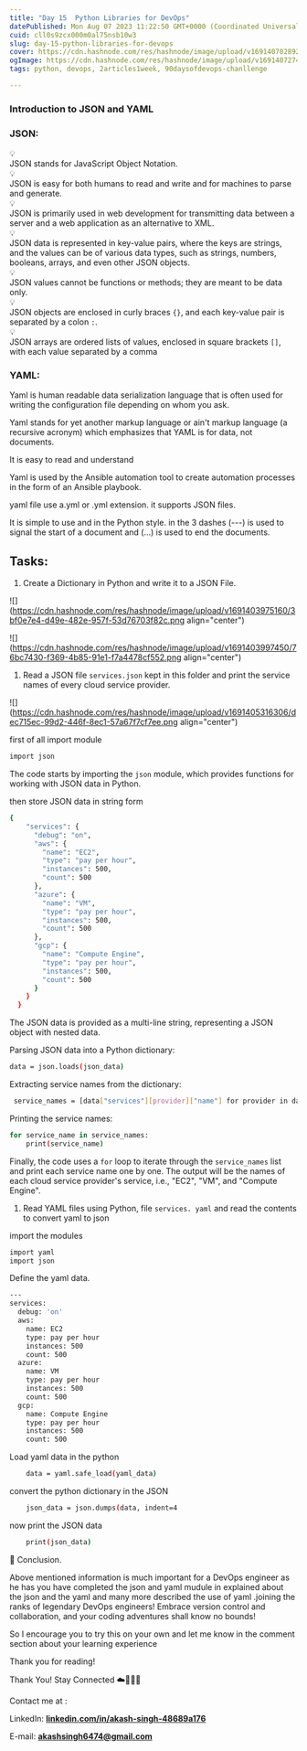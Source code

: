 ```yaml
---
title: "Day 15  Python Libraries for DevOps"
datePublished: Mon Aug 07 2023 11:22:50 GMT+0000 (Coordinated Universal Time)
cuid: cll0s9zcx000m0al75nsb10w3
slug: day-15-python-libraries-for-devops
cover: https://cdn.hashnode.com/res/hashnode/image/upload/v1691407028920/e5933a30-07ef-40b4-b9f0-2955c0b4122a.png
ogImage: https://cdn.hashnode.com/res/hashnode/image/upload/v1691407274936/999efc1c-246d-4480-91a6-b6e9eb09be74.png
tags: python, devops, 2articles1week, 90daysofdevops-chanllenge

---
```


### **Introduction to JSON and YAML**

### **JSON:**

<div data-node-type="callout">
<div data-node-type="callout-emoji">💡</div>
<div data-node-type="callout-text">JSON stands for JavaScript Object Notation.</div>
</div>

<div data-node-type="callout">
<div data-node-type="callout-emoji">💡</div>
<div data-node-type="callout-text">JSON is easy for both humans to read and write and for machines to parse and generate.</div>
</div>

<div data-node-type="callout">
<div data-node-type="callout-emoji">💡</div>
<div data-node-type="callout-text">JSON is primarily used in web development for transmitting data between a server and a web application as an alternative to XML.</div>
</div>

<div data-node-type="callout">
<div data-node-type="callout-emoji">💡</div>
<div data-node-type="callout-text">JSON data is represented in key-value pairs, where the keys are strings, and the values can be of various data types, such as strings, numbers, booleans, arrays, and even other JSON objects.</div>
</div>

<div data-node-type="callout">
<div data-node-type="callout-emoji">💡</div>
<div data-node-type="callout-text">JSON values cannot be functions or methods; they are meant to be data only.</div>
</div>

<div data-node-type="callout">
<div data-node-type="callout-emoji">💡</div>
<div data-node-type="callout-text">JSON objects are enclosed in curly braces <code>{}</code>, and each key-value pair is separated by a colon <code>:</code>.</div>
</div>

<div data-node-type="callout">
<div data-node-type="callout-emoji">💡</div>
<div data-node-type="callout-text">JSON arrays are ordered lists of values, enclosed in square brackets <code>[]</code>, with each value separated by a comma</div>
</div>

### **YAML:**

Yaml is human readable data serialization language that is often used for writing the configuration file depending on whom you ask.

Yaml stands for yet another markup language or ain't markup language (a recursive acronym) which emphasizes that YAML is for data, not documents.

It is easy to read and understand

Yaml is used by the Ansible automation tool to create automation processes in the form of an Ansible playbook.

yaml file use a.yml or .yml extension. it supports JSON files.

It is simple to use and in the Python style. in the 3 dashes (---) is used to signal the start of a document and (...) is used to end the documents.

## **Tasks:**

1. Create a Dictionary in Python and write it to a JSON File.
    

![](https://cdn.hashnode.com/res/hashnode/image/upload/v1691403975160/3bf0e7e4-d49e-482e-957f-53d76703f82c.png align="center")

![](https://cdn.hashnode.com/res/hashnode/image/upload/v1691403997450/76bc7430-f369-4b85-91e1-f7a4478cf552.png align="center")

1. Read a JSON file `services.json` kept in this folder and print the service names of every cloud service provider.
    

![](https://cdn.hashnode.com/res/hashnode/image/upload/v1691405316306/dec715ec-99d2-446f-8ec1-57a67f7cf7ee.png align="center")

first of all import module

```bash
import json
```

The code starts by importing the `json` module, which provides functions for working with JSON data in Python.

then store JSON data in string form

```bash
{
    "services": {
      "debug": "on",
      "aws": {
        "name": "EC2",
        "type": "pay per hour",
        "instances": 500,
        "count": 500
      },
      "azure": {
        "name": "VM",
        "type": "pay per hour",
        "instances": 500,
        "count": 500
      },
      "gcp": {
        "name": "Compute Engine",
        "type": "pay per hour",
        "instances": 500,
        "count": 500
      }
    }
  }
```

The JSON data is provided as a multi-line string, representing a JSON object with nested data.

Parsing JSON data into a Python dictionary:

```bash
data = json.loads(json_data)
```

Extracting service names from the dictionary:

```bash
 service_names = [data["services"][provider]["name"] for provider in data["services"] if provider != "debug"]
```

Printing the service names:

```bash
for service_name in service_names:
    print(service_name)
```

Finally, the code uses a `for` loop to iterate through the `service_names` list and print each service name one by one. The output will be the names of each cloud service provider's service, i.e., "EC2", "VM", and "Compute Engine".

1. Read YAML files using Python, file `services. yaml` and read the contents to convert yaml to json
    

import the modules

```bash
import yaml
import json
```

Define the yaml data.

```bash
---
services:
  debug: 'on'
  aws:
    name: EC2
    type: pay per hour
    instances: 500
    count: 500
  azure:
    name: VM
    type: pay per hour
    instances: 500
    count: 500
  gcp:
    name: Compute Engine
    type: pay per hour
    instances: 500
    count: 500
```

Load yaml data in the python

```bash
    data = yaml.safe_load(yaml_data)
```

convert the python dictionary in the JSON

```bash
    json_data = json.dumps(data, indent=4
```

now print the JSON data

```bash
    print(json_data)
```

📍 Conclusion.

Above mentioned information is much important for a DevOps engineer as he has you have completed the json and yaml mudule in explained about the json and the yaml and many more described the use of yaml .joining the ranks of legendary DevOps engineers! Embrace version control and collaboration, and your coding adventures shall know no bounds!

So I encourage you to try this on your own and let me know in the comment section about your learning experience

Thank you for reading!

Thank You! Stay Connected ☁️👩‍💻🌈

Contact me at :

LinkedIn: [**linkedin.com/in/akash-singh-48689a176**](http://linkedin.com/in/akash-singh-48689a176)

E-mail: **akashsingh6474@gmail.com**